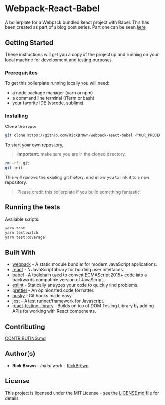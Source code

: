 # Webpack-React-Babel

A boilerplate for a Webpack bundled React project with Babel. This has been created as part of a blog post series. Part one can be seen [here](https://www.self-taught-and-fraught.com/react/use-fetch/)

## Getting Started

These instructions will get you a copy of the project up and running on your local machine for development and testing purposes.

### Prerequisites

To get this boilerplate running locally you will need:

- a node package manager (yarn or npm)
- a command line terminal (iTerm or bash)
- your favorite IDE (vscode, sublime)

### Installing

Clone the repo:

```bash
git clone https://github.com/RickBr0wn/webpack-react-babel <YOUR_PROJECT_NAME> && cd <YOUR_PROJECT_NAME>
```

To start your own repository,

> **important:** make sure you are in the cloned directory.

```bash
rm -rf .git
git init
```

This will remove the existing git history, and allow you to link it to a new repository.

> Please credit this boilerplate if you build something fantastic!

## Running the tests

Available scripts:

```bash
yarn test
yarn test:watch
yarn test:coverage
```

## Built With

- [webpack](https://webpack.js.org) - A static module bundler for modern JavaScript applications.
- [react](https://reactjs.org/docs/getting-started.html) - A JavaScript library for building user interfaces.
- [babel](https://babeljs.io) - A toolchain used to convert ECMAScript 2015+ code into a backwards compatible version of JavaScript.
- [eslint](https://eslint.org) - Statically analyzes your code to quickly find problems.
- [prettier](https://prettier.io) - An opinionated code formatter.
- [husky](https://github.com/typicode/husky) - Git hooks made easy.
- [jest](https://jestjs.io) - A test runner/framework for Javascript.
- [react-testing-library](https://testing-library.com/docs/react-testing-library/intro) - Builds on top of DOM Testing Library by adding APIs for working with React components.

## Contributing

[CONTRIBUTING.md](/CONTRIBUTING.md)

## Author(s)

- **Rick Brown** - _Initial work_ - [RickBr0wn](https://github.com/RickBr0wn)

## License

This project is licensed under the MIT License - see the [LICENSE.md](<[LICENSE.md](https://gist.github.com/RickBr0wn/5f95ee6118bb32034e2b94acbd88a99d)>) file for details
